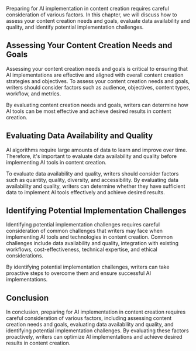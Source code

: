 
Preparing for AI implementation in content creation requires careful consideration of various factors. In this chapter, we will discuss how to assess your content creation needs and goals, evaluate data availability and quality, and identify potential implementation challenges.

Assessing Your Content Creation Needs and Goals
-----------------------------------------------

Assessing your content creation needs and goals is critical to ensuring that AI implementations are effective and aligned with overall content creation strategies and objectives. To assess your content creation needs and goals, writers should consider factors such as audience, objectives, content types, workflow, and metrics.

By evaluating content creation needs and goals, writers can determine how AI tools can be most effective and achieve desired results in content creation.

Evaluating Data Availability and Quality
----------------------------------------

AI algorithms require large amounts of data to learn and improve over time. Therefore, it's important to evaluate data availability and quality before implementing AI tools in content creation.

To evaluate data availability and quality, writers should consider factors such as quantity, quality, diversity, and accessibility. By evaluating data availability and quality, writers can determine whether they have sufficient data to implement AI tools effectively and achieve desired results.

Identifying Potential Implementation Challenges
-----------------------------------------------

Identifying potential implementation challenges requires careful consideration of common challenges that writers may face when implementing AI tools and technologies in content creation. Common challenges include data availability and quality, integration with existing workflows, cost-effectiveness, technical expertise, and ethical considerations.

By identifying potential implementation challenges, writers can take proactive steps to overcome them and ensure successful AI implementations.

Conclusion
----------

In conclusion, preparing for AI implementation in content creation requires careful consideration of various factors, including assessing content creation needs and goals, evaluating data availability and quality, and identifying potential implementation challenges. By evaluating these factors proactively, writers can optimize AI implementations and achieve desired results in content creation.
